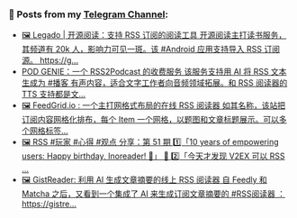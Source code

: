 ### 📰 Posts from my [Telegram Channel](https://t.me/s/aboutrss):
<!-- BLOG-POST-LIST:START -->
- [🖼 Legado | 开源阅读：支持 RSS 订阅的阅读工具 开源阅读主打读书服务，其频道有 20k 人，影响力可见一斑。该 #Android 应用支持导入 RSS 订阅源。 https://g...](https://t.me/aboutrss/1319)
- [POD GENIE：一个 RSS2Podcast 的收费服务 该服务支持用 AI 将 RSS 文本生成为 #播客 有声内容，适合文字工作者向音频领域拓展。和 RSS 阅读器的 TTS 支持都是文...](https://t.me/aboutrss/1318)
- [🖼 FeedGrid.io : 一个主打网格式布局的在线 RSS 阅读器 如其名称，该站把订阅内容网格化排布，每个 Item 一个网格，以题图和文章标题展示。可以多个网格标签...](https://t.me/aboutrss/1317)
- [🖼 RSS #玩家 #心得 #观点 分享：第 51 期 1️⃣「10 years of empowering users: Happy birthday, Inoreader! 🎂」 👏 2️⃣「今天才发现 V2EX 可以 RSS ...](https://t.me/aboutrss/1316)
- [🖼 GistReader: 利用 AI 生成文章摘要的线上 RSS 阅读器 自 Feedly 和 Matcha 之后，又看到一个集成了 AI 来生成订阅文章摘要的 #RSS阅读器 ： https://gistre...](https://t.me/aboutrss/1315)
<!-- BLOG-POST-LIST:END -->

<!--
**AboutRSS/AboutRSS** is a ✨ _special_ ✨ repository because its `README.md` (this file) appears on your GitHub profile.

Here are some ideas to get you started:

- 🔭 I’m currently working on ...
- 🌱 I’m currently learning ...
- 👯 I’m looking to collaborate on ...
- 🤔 I’m looking for help with ...
- 💬 Ask me about ...
- 📫 How to reach me: ...
- 😄 Pronouns: ...
- ⚡ Fun fact: ...
-->
